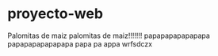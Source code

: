 # proyecto-web
Palomitas de maiz palomitas de maiz!!!!!!! 
papapapapapapapa papapapapapapapa papa pa appa 
wrfsdczx